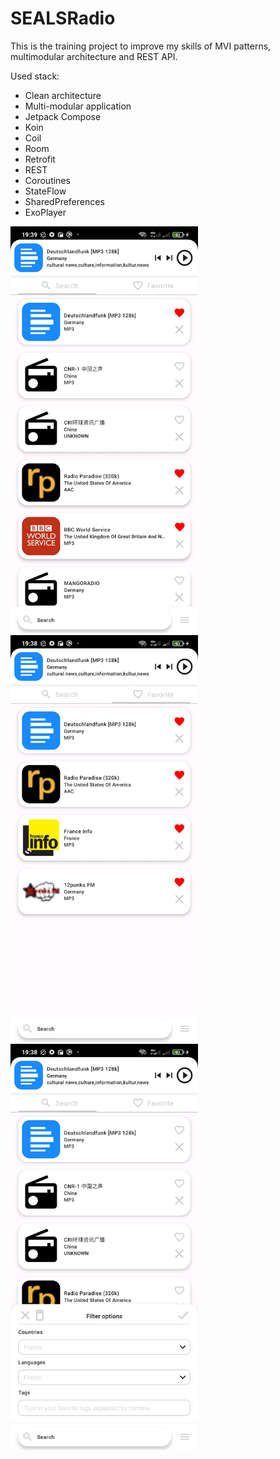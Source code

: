 # SEALSRadio
This is the training project to improve my skills of MVI patterns, multimodular architecture and REST API. 

Used stack:
- Clean architecture
- Multi-modular application
- Jetpack Compose
- Koin
- Coil
- Room
- Retrofit
- REST
- Coroutines
- StateFlow
- SharedPreferences
- ExoPlayer

<img src="https://github.com/palevominimale/SEALSRadio/blob/master/scr%20(1).jpg" width=300> <img src="https://github.com/palevominimale/SEALSRadio/blob/master/scr%20(2).jpg" width=300> <img src="https://github.com/palevominimale/SEALSRadio/blob/master/scr%20(3).jpg" width=300>
